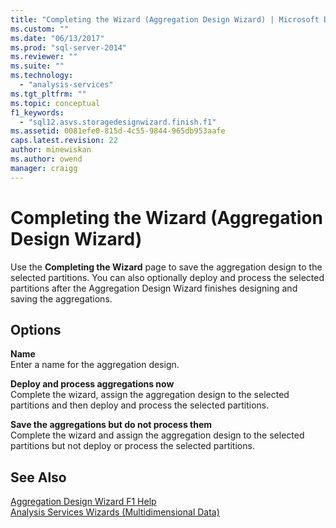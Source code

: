 ```yaml
---
title: "Completing the Wizard (Aggregation Design Wizard) | Microsoft Docs"
ms.custom: ""
ms.date: "06/13/2017"
ms.prod: "sql-server-2014"
ms.reviewer: ""
ms.suite: ""
ms.technology: 
  - "analysis-services"
ms.tgt_pltfrm: ""
ms.topic: conceptual
f1_keywords: 
  - "sql12.asvs.storagedesignwizard.finish.f1"
ms.assetid: 0081efe0-815d-4c55-9844-965db953aafe
caps.latest.revision: 22
author: minewiskan
ms.author: owend
manager: craigg
---
```

# Completing the Wizard (Aggregation Design Wizard)
  Use the **Completing the Wizard** page to save the aggregation design to the selected partitions. You can also optionally deploy and process the selected partitions after the Aggregation Design Wizard finishes designing and saving the aggregations.  
  
## Options  
 **Name**  
 Enter a name for the aggregation design.  
  
 **Deploy and process aggregations now**  
 Complete the wizard, assign the aggregation design to the selected partitions and then deploy and process the selected partitions.  
  
 **Save the aggregations but do not process them**  
 Complete the wizard and assign the aggregation design to the selected partitions but not deploy or process the selected partitions.  
  
## See Also  
 [Aggregation Design Wizard F1 Help](aggregation-design-wizard-f1-help.md)   
 [Analysis Services Wizards &#40;Multidimensional Data&#41;](analysis-services-wizards-multidimensional-data.md)  
  
  
